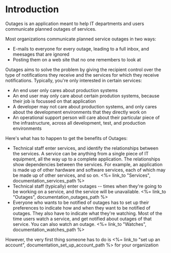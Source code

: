 # Introduction

Outages is an application
meant to help IT departments and users
communicate planned outages of services.

Most organizations communicate planned service outages
in two ways:

* E-mails to everyone for every outage,
leading to a full inbox, and meesages that are ignored
* Posting them on a web site that no one remembers to look at

Outages aims to solve the problem
by giving the recipient control
over the type of notifications they receive
and the services for which they receive notifications.
Typically, you're only interested in certain services:

* An end user only cares about production systems
* An end user may only care about certain prodution systems,
because their job is focussed on that application
* A developer may not care about production systems,
and only cares about the development environments
that they directly work on
* An operational support person will care about their
particular piece of the infrastructure,
across all development, test, and production environments

Here's what has to happen to get the benefits of Outages:

* Technical staff enter services,
and identify the relationships between the services.
A service can be anything from a single piece of IT equipment,
all the way up to a complete application.
The relationships show dependencies
between the services.
For example, an application is made up of other hardware and software services,
each of which may be made up of other services,
and so on.
<%= link_to "Services", documentation_services_path %>
* Technical staff (typically) enter outages -- times when
they're going to be working on a service,
and the service will be unavailable.
<%= link_to "Outages", documentation_outages_path %>
* Everyone who wants to be notified of outages
has to set up their preferences
to indicate how and when they want to be notified of outages.
They also have to indicate what they're watching.
Most of the time users watch a service,
and get notified about outages of that service.
You can also watch an outage.
<%= link_to "Watches", documentation_watches_path %>

However, the very first thing someone has to do
is
<%= link_to "set up an account", documentation_set_up_account_path %>
for your organization

